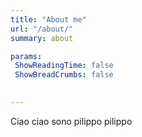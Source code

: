 ```yaml
---
title: "About me"
url: "/about/"
summary: about

params:
 ShowReadingTime: false
 ShowBreadCrumbs: false
 

---
```


Ciao ciao sono pilippo pilippo
